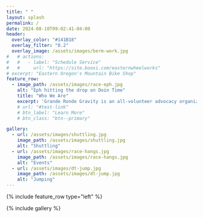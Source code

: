 ```yaml
---
title: " "
layout: splash
permalink: /
date: 2024-08-10T09:02:41-04:00
header:
  overlay_color: "#141B18"
  overlay_filter: "0.2"
  overlay_image: /assets/images/berm-work.jpg
#   # actions:
#   #   - label: "Schedule Service"
#   #     url: "https://site.booxi.com/easternwheelworks"
# excerpt: "Eastern Oregon's Mountain Bike Shop"
feature_row:
  - image_path: /assets/images/race-eph.jpg
    alt: "Eph hitting the drop on Doin Time"
    title: "Who We Are"
    excerpt: 'Grande Ronde Gravity is an all-volunteer advocacy organization dedicated to the love of gravity mountain biking in Eastern Oregon. Our primary mission revolves around trail advocacy, building, and maintenance as well as community events and education.'
    # url: "#test-link"
    # btn_label: "Learn More"
    # btn_class: "btn--primary"

gallery:
  - url: /assets/images/shuttling.jpg
    image_path: /assets/images/shuttling.jpg
    alt: "Shuttling"
  - url: /assets/images/race-hangs.jpg
    image_path: /assets/images/race-hangs.jpg
    alt: "Events"
  - url: /assets/images/dt-jump.jpg
    image_path: /assets/images/dt-jump.jpg
    alt: "Jumping"
---
```


{% include feature_row type="left" %}

{% include gallery %}

